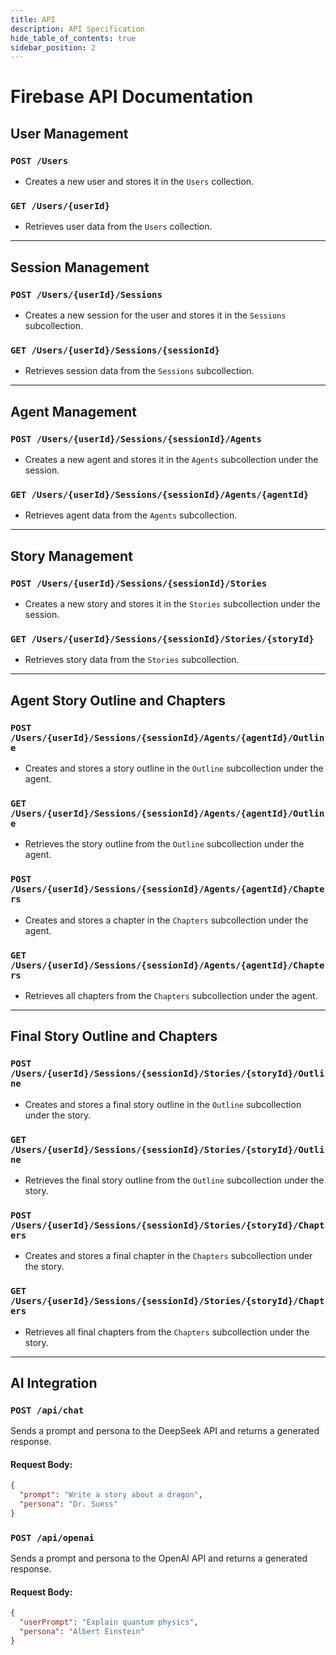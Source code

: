```yaml
---
title: API
description: API Specification
hide_table_of_contents: true
sidebar_position: 2
---
```


# Firebase API Documentation

## User Management

### `POST /Users`
- Creates a new user and stores it in the `Users` collection.

### `GET /Users/{userId}`
- Retrieves user data from the `Users` collection.

---

## Session Management

### `POST /Users/{userId}/Sessions`
- Creates a new session for the user and stores it in the `Sessions` subcollection.

### `GET /Users/{userId}/Sessions/{sessionId}`
- Retrieves session data from the `Sessions` subcollection.

---

## Agent Management

### `POST /Users/{userId}/Sessions/{sessionId}/Agents`
- Creates a new agent and stores it in the `Agents` subcollection under the session.

### `GET /Users/{userId}/Sessions/{sessionId}/Agents/{agentId}`
- Retrieves agent data from the `Agents` subcollection.

---

## Story Management

### `POST /Users/{userId}/Sessions/{sessionId}/Stories`
- Creates a new story and stores it in the `Stories` subcollection under the session.

### `GET /Users/{userId}/Sessions/{sessionId}/Stories/{storyId}`
- Retrieves story data from the `Stories` subcollection.

---

## Agent Story Outline and Chapters

### `POST /Users/{userId}/Sessions/{sessionId}/Agents/{agentId}/Outline`
- Creates and stores a story outline in the `Outline` subcollection under the agent.

### `GET /Users/{userId}/Sessions/{sessionId}/Agents/{agentId}/Outline`
- Retrieves the story outline from the `Outline` subcollection under the agent.

### `POST /Users/{userId}/Sessions/{sessionId}/Agents/{agentId}/Chapters`
- Creates and stores a chapter in the `Chapters` subcollection under the agent.

### `GET /Users/{userId}/Sessions/{sessionId}/Agents/{agentId}/Chapters`
- Retrieves all chapters from the `Chapters` subcollection under the agent.

---

## Final Story Outline and Chapters

### `POST /Users/{userId}/Sessions/{sessionId}/Stories/{storyId}/Outline`
- Creates and stores a final story outline in the `Outline` subcollection under the story.

### `GET /Users/{userId}/Sessions/{sessionId}/Stories/{storyId}/Outline`
- Retrieves the final story outline from the `Outline` subcollection under the story.

### `POST /Users/{userId}/Sessions/{sessionId}/Stories/{storyId}/Chapters`
- Creates and stores a final chapter in the `Chapters` subcollection under the story.

### `GET /Users/{userId}/Sessions/{sessionId}/Stories/{storyId}/Chapters`
- Retrieves all final chapters from the `Chapters` subcollection under the story.

---

## AI Integration

### `POST /api/chat`

Sends a prompt and persona to the DeepSeek API and returns a generated response.

#### Request Body:
```json
{
  "prompt": "Write a story about a dragon",
  "persona": "Dr. Suess"
}
```

### `POST /api/openai`

Sends a prompt and persona to the OpenAI API and returns a generated response.

#### Request Body:
```json
{
  "userPrompt": "Explain quantum physics",
  "persona": "Albert Einstein"
}
```